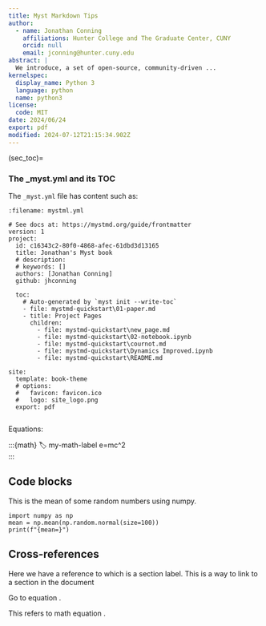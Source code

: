 ```yaml
---
title: Myst Markdown Tips
author:
  - name: Jonathan Conning
    affiliations: Hunter College and The Graduate Center, CUNY
    orcid: null
    email: jconning@hunter.cuny.edu
abstract: |
  We introduce, a set of open-source, community-driven ...
kernelspec:
  display_name: Python 3
  language: python
  name: python3
license:
  code: MIT
date: 2024/06/24
export: pdf
modified: 2024-07-12T21:15:34.902Z
---
```


(sec_toc)=
### The _myst.yml and its TOC

The `_myst.yml` file has content such as:

```{code} yaml
:filename: mystml.yml

# See docs at: https://mystmd.org/guide/frontmatter
version: 1
project:
  id: c16343c2-80f0-4868-afec-61dbd3d13165
  title: Jonathan's Myst book
  # description:
  # keywords: []
  authors: [Jonathan Conning]
  github: jhconning
 
  toc:
    # Auto-generated by `myst init --write-toc`
    - file: mystmd-quickstart\01-paper.md
    - title: Project Pages
      children:
        - file: mystmd-quickstart\new_page.md
        - file: mystmd-quickstart\02-notebook.ipynb
        - file: mystmd-quickstart\cournot.md
        - file: mystmd-quickstart\Dynamics Improved.ipynb
        - file: mystmd-quickstart\README.md
    
site:
  template: book-theme
  # options:
  #   favicon: favicon.ico
  #   logo: site_logo.png
  export: pdf
  

```


Equations:


:::{math}
:label: my-math-label
e=mc^2  
:::


## Code blocks

This is the mean of some random numbers using numpy.

```{code-cell} python3
import numpy as np
mean = np.mean(np.random.normal(size=100))
print(f"{mean=}")
```




## Cross-references

Here we have a reference to [](#sec_toc) which is a section label.  This is a way to link to a section in the document


Go to equation [](#my-math-label).



This refers to math equation [](#my-math-label).